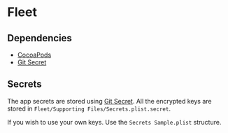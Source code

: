 # Fleet

## Dependencies

- [CocoaPods](https://cocoapods.org/)
- [Git Secret](https://git-secret.io/)

## Secrets

The app secrets are stored using [Git Secret](https://git-secret.io/). All the encrypted keys are stored in `Fleet/Supporting Files/Secrets.plist.secret`.

If you wish to use your own keys. Use the `Secrets Sample.plist` structure.
